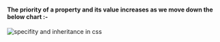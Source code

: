 
#### The priority of a property and its value increases as we move down the below chart :- 

![specifity and inheritance in css](https://user-images.githubusercontent.com/124666305/236852812-9f670484-b4b0-4397-87af-8b6b537fb52b.png)
